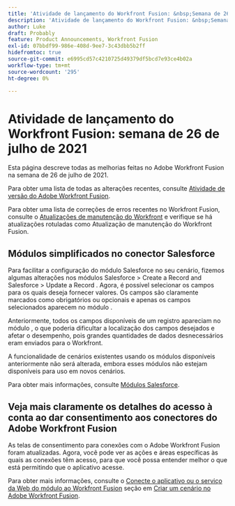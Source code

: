 ```yaml
---
title: 'Atividade de lançamento do Workfront Fusion: &nbsp;Semana de 26 de julho de 2021'
description: 'Atividade de lançamento do Workfront Fusion: &nbsp;Semana de 26 de julho de 2021'
author: Luke
draft: Probably
feature: Product Announcements, Workfront Fusion
exl-id: 07bbdf99-986e-408d-9ee7-3c43dbb5b2ff
hidefromtoc: true
source-git-commit: e6995cd57c4210725d49379df5bcd7e93ce4b02a
workflow-type: tm+mt
source-wordcount: '295'
ht-degree: 0%

---
```


# Atividade de lançamento do Workfront Fusion: semana de 26 de julho de 2021

Esta página descreve todas as melhorias feitas no Adobe Workfront Fusion na semana de 26 de julho de 2021.

Para obter uma lista de todas as alterações recentes, consulte [Atividade de versão do Adobe Workfront Fusion](../../../product-announcements/product-releases/fusion-release-activity/fusion-release-activity.md).

Para obter uma lista de correções de erros recentes no Workfront Fusion, consulte o [Atualizações de manutenção do Workfront](https://experienceleague.adobe.com/docs/workfront-known-issues/releases/current-updates.html) e verifique se há atualizações rotuladas como Atualização de manutenção do Workfront Fusion.

## Módulos simplificados no conector Salesforce

Para facilitar a configuração do módulo Salesforce no seu cenário, fizemos algumas alterações nos módulos Salesforce > Create a Record and Salesforce > Update a Record . Agora, é possível selecionar os campos para os quais deseja fornecer valores. Os campos são claramente marcados como obrigatórios ou opcionais e apenas os campos selecionados aparecem no módulo .

Anteriormente, todos os campos disponíveis de um registro apareciam no módulo , o que poderia dificultar a localização dos campos desejados e afetar o desempenho, pois grandes quantidades de dados desnecessários eram enviados para o Workfront.

A funcionalidade de cenários existentes usando os módulos disponíveis anteriormente não será alterada, embora esses módulos não estejam disponíveis para uso em novos cenários.

Para obter mais informações, consulte [Módulos Salesforce](../../../workfront-fusion/apps-and-their-modules/salesforce-modules.md).

## Veja mais claramente os detalhes do acesso à conta ao dar consentimento aos conectores do Adobe Workfront Fusion

As telas de consentimento para conexões com o Adobe Workfront Fusion foram atualizadas. Agora, você pode ver as ações e áreas específicas às quais as conexões têm acesso, para que você possa entender melhor o que está permitindo que o aplicativo acesse.

Para obter mais informações, consulte o [Conecte o aplicativo ou o serviço da Web do módulo ao Workfront Fusion](../../../workfront-fusion/scenarios/create-a-scenario.md#connect) seção em [Criar um cenário no Adobe Workfront Fusion](../../../workfront-fusion/scenarios/create-a-scenario.md).

